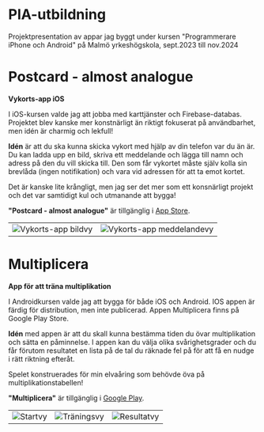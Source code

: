 # PIA-utbildning
Projektpresentation av appar jag byggt under kursen "Programmerare iPhone och Android" på Malmö yrkeshögskola, sept.2023 till nov.2024  


# Postcard - almost analogue
**Vykorts-app iOS**

I iOS-kursen valde jag att jobba med karttjänster och Firebase-databas. Projektet blev kanske mer konstnärligt än riktigt fokuserat på användbarhet, men idén är charmig och lekfull!

**Idén** är att du ska kunna skicka vykort med hjälp av din telefon var du än är. Du kan ladda upp en bild, skriva ett meddelande och lägga till namn och adress på den du vill skicka till. Den som får vykortet måste själv kolla sin brevlåda (ingen notifikation) och vara vid adressen för att ta emot kortet.

Det är kanske lite krångligt, men jag ser det mer som ett konsnärligt projekt och det var samtidigt kul och utmanande att bygga!

**"Postcard - almost analogue"** är tillgänglig i [App Store](https://link-till-appstore.com).


|   |    |
| :----------------: | :----------: |
|![Vykorts-app bildvy](https://drive.google.com/uc?export=view&id=1TRq_Fa3jNEFK3h_uwRfO5h14dXyLJdhm)|![Vykorts-app meddelandevy](https://drive.google.com/uc?export=view&id=1oM3N4DVvghhC7e-zWR8MjPMy4j4xOd9h) |


# Multiplicera
**App för att träna multiplikation**

I Androidkursen valde jag att bygga för både iOS och Android. IOS appen är färdig för distribution, men inte publicerad. Appen Multiplicera finns på Google Play Store.

**Idén** med appen är att du skall kunna bestämma tiden du övar multiplikation och sätta en påminnelse. I appen kan du välja olika svårighetsgrader och du får förutom resultatet en lista på de tal du räknade fel på för att få en nudge i rätt riktning efteråt.

Spelet konstruerades för min elvaåring som behövde öva på multiplikationstabellen!

**"Multiplicera"** är tillgänglig i [Google Play](https://play.google.com/store/apps/details?id=se.punktlars.multiplicera&pcampaignid=web_share).

|          |       |       |
| :-------------: | :-------------: | :-------------: |
| ![Startvy](https://drive.google.com/uc?export=view&id=1rQ_6Cq61jRMiX_dE-dRHB4zvGjoQbtus) | ![Träningsvy](https://drive.google.com/uc?export=view&id=1DPuYi1IRH2UaN2Z-C4wK10GPm4fNzAy-) | ![Resultatvy](https://drive.google.com/uc?export=view&id=1yuUlu-WcNQWBAZOpRpVyZ_CtLvVE2N0A) |







